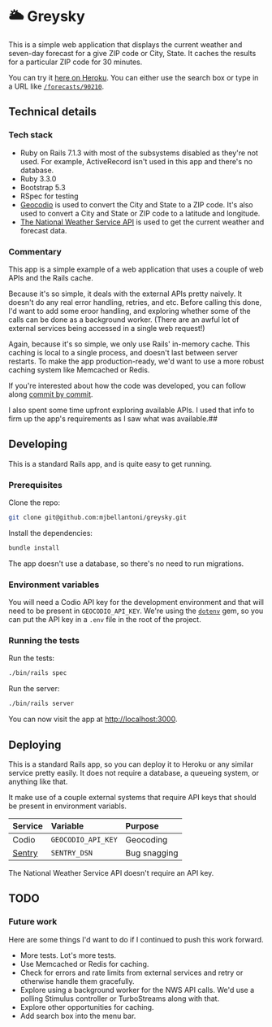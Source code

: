 # 🌥️ Greysky

This is a simple web application that displays the current weather and
seven-day forecast for a give ZIP code or City, State. It caches the
results for a particular ZIP code for 30 minutes.

You can try it [here on
Heroku](https://greysky-21447b0393eb.herokuapp.com). You can either use
the search box or type in a URL like [`/forecasts/90210`](https://greysky-21447b0393eb.herokuapp.com/forecasts/90210).

## Technical details

### Tech stack

* Ruby on Rails 7.1.3 with most of the subsystems disabled as they're
  not used. For example, ActiveRecord isn't used in this app and there's
  no database.
* Ruby 3.3.0
* Bootstrap 5.3
* RSpec for testing
* [Geocodio](http://geocod.io) is used to convert the City and State to a ZIP code. It's
  also used to convert a City and State or ZIP code to a latitude and
  longitude.
* [The National Weather Service
  API](https://www.weather.gov/documentation/services-web-api) is used
  to get the current weather and forecast data.

### Commentary
 
This app is a simple example of a web application that uses a couple of web APIs and the Rails cache.

Because it's so simple, it deals with the external APIs pretty naively.
It doesn't do any real error handling, retries, and etc.  Before calling
this done, I'd want to add some eroor handling, and exploring whether
some of the calls can be done as a background worker. (There are an
awful lot of external services being accessed in a single web request!)

Again, because it's so simple, we only use Rails' in-memory cache. This
caching is local to a single process, and doesn't last between server
restarts. To make the app production-ready, we'd want to use a more
robust caching system like Memcached or Redis.

If you're interested about how the code was developed, you can follow
along [commit by
commit](https://github.com/mjbellantoni/greysky/commits).

I also spent some time upfront exploring available APIs. I used that
info to firm up the app's requirements as I saw what was available.##

## Developing

This is a standard Rails app, and is quite easy to get running.

### Prerequisites

Clone the repo:

```sh
git clone git@github.com:mjbellantoni/greysky.git
```

Install the dependencies:

```sh
bundle install
```
The app doesn't use a database, so there's no need to run migrations.

### Environment variables

You will need a Codio API key for the development environment and that
will need to be present in `GEOCODIO_API_KEY`. We're using the
[`dotenv`](https://github.com/bkeepers/dotenv) gem, so you can put the
API key in a `.env` file in the root of the project.

### Running the tests

Run the tests:

```sh
./bin/rails spec
```

Run the server:

```sh
./bin/rails server
```
You can now visit the app at [http://localhost:3000](http://localhost:3000).


## Deploying

This is a standard Rails app, so you can deploy it to Heroku or any similar service pretty easily. It does not require a database, a queueing system, or anything like that.

It make use of a couple external systems that require API keys that should be present in environment variabls.

| Service                     | Variable           | Purpose      |
|:----------------------------|:-------------------|:-------------|
| Codio                       | `GEOCODIO_API_KEY` | Geocoding    |
| [Sentry](https://sentry.io) | `SENTRY_DSN`       | Bug snagging |

The National Weather Service API doesn't require an API key.

## TODO

### Future work

Here are some things I'd want to do if I continued to push this work
forward.

* More tests. Lot's more tests.
* Use Memcached or Redis for caching.
* Check for errors and rate limits from external services and retry or
  otherwise handle them gracefully.
* Explore using a background worker for the NWS API calls. We'd use a
  polling Stimulus controller or TurboStreams along with that.
* Explore other opportunities for caching.
* Add search box into the menu bar.
